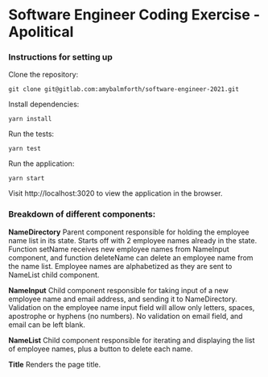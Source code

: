 # Software Engineer Coding Exercise - Apolitical

### Instructions for setting up

Clone the repository:
```
git clone git@gitlab.com:amybalmforth/software-engineer-2021.git
```

Install dependencies:
```
yarn install
```

Run the tests:
```
yarn test
```

Run the application:
```
yarn start
```
Visit http://localhost:3020 to view the application in the browser.

### Breakdown of different components:

**NameDirectory**
Parent component responsible for holding the employee name list in its state. Starts off with 2 employee names already in the state. Function setName receives new employee names from NameInput component, and function deleteName can delete an employee name from the name list. Employee names are alphabetized as they are sent to NameList child component.

**NameInput**
Child component responsible for taking input of a new employee name and email address, and sending it to NameDirectory. Validation on the employee name input field will allow only letters, spaces, apostrophe or hyphens (no numbers). No validation on email field, and email can be left blank.

**NameList**
Child component responsible for iterating and displaying the list of employee names, plus a button to delete each name.

**Title**
Renders the page title.
